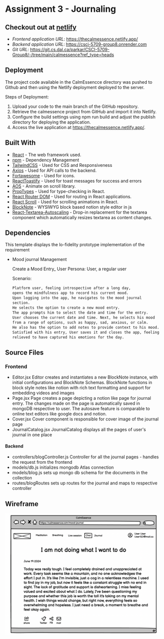 # Assignment 3 - Journaling

## Checkout out at [netlify](https://666115293eee5f28a87b14e4--subtle-lollipop-92b76a.netlify.app/)
* *Frontend application URL*: <https://thecalmessence.netlify.app/>
* *Backend application URL*: <https://csci-5709-group8.onrender.com>
* *Git URL*: <https://git.cs.dal.ca/parkar/CSCI-5709-Group8/-/tree/main/calmessence?ref_type=heads>

## Deployment

The project code available in the CalmEssencce directory was pushed to Github and then using the Netlify deployment deployed to the server.

Steps of Deployment:
1. Upload your code to the main branch of the GitHub repository.
2. Retrieve the calmessence project from GitHub and import it into Netlify.
3. Configure the build settings using npm run build and adjust the publish directory for deploying the application.
4. Access the live application at https://thecalmessence.netlify.app/.

## Built With

* [React](https://legacy.reactjs.org/docs/getting-started.html/) - The web framework used.
* [npm](https://docs.npmjs.com//) - Dependency Management
* [TailwindCSS](https://tailwindcss.com/) - Used for CSS and Responsiveness
* [Axios](https://www.npmjs.com/package/axios) - Used for API calls to the backend.
* [Fortawesome](https://www.npmjs.com/package/@fortawesome/react-fontawesome) - Used for icons.
* [ReactToastify](https://www.npmjs.com/package/react-toastify?activeTab=readme) - Used for toast messages for success and errors
* [AOS](https://www.npmjs.com/package/aos) - Animate on scroll library.
* [PropTypes](https://www.npmjs.com/package/prop-types) - Used for type-checking in React.
* [React Router DOM](https://www.npmjs.com/package/react-router-dom) - Used for routing in React applications.
* [React Scroll](https://www.npmjs.com/package/react-scroll) - Used for scrolling animations in React.
* [BlockNote](https://www.blocknotejs.org/) - WYSIWYG block based notion style editor in js 
* [React-Textarea-Autoscaling](https://www.npmjs.com/package/react-textarea-autosize) - Drop-in replacement for the textarea component which automatically resizes textarea as content changes.

 
## Dependencies

This template displays the lo-fidelity prototype implementation of the requirement

- Mood journal Management

    Create a Mood Entry_
    User Persona: User, a regular user

    Scenario:
    ```
    Platform user, feeling introspective after a long day, 
    opens the mindfulness app to record his current mood. 
    Upon logging into the app, he navigates to the mood journal section.
    He selects the option to create a new mood entry. 
    The app prompts him to select the date and time for the entry.
    User chooses the current date and time. Next, he selects his mood
    from a range of options, such as happy, sad, anxious, or calm.
    He also has the option to add notes to provide context to his mood. 
    Satisfied with his entry, User saves it and closes the app, feeling
    relieved to have captured his emotions for the day.
    ```

## Source Files
    
### Frontend
- Editor.jsx
    Editor creates and instantiates a new BlockNote instance, with initial configurations and BlockNote Schemas.
    BlockNote functions in block style notes like notion with rich text formatting and support for embedding videos
    and images
- Page.jsx
    Page creates a page depicting a notion like page for journal entry. The changes made on the page is automatically
    saved in mongoDB respective to user. The autosave feature is comparable to online text editors like google docs and notion.
- Cover.jsx
    Cover component is responsible for cover image of the journal page
- JournalCatalog.jsx
    JournalCatalog displays all the pages of user's journal in one place

#### Backend
- controllers/blogController.js
    Controller for all the journal pages - handles the request from the frontend
- models/db.js
    initializes mongodb Atlas connection
- models/blog.js
    sets up mongo db schema for the documents in the collection
- routes/blogRoutes
    sets up routes for the journal and maps to respective controller

## Wireframe
![journal create wireframe](./wireframe.png)
